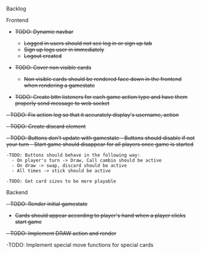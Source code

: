Backlog

Frontend
 - ~~TODO: Dynamic navbar~~
   - ~~Logged in users should not see log in or sign up tab~~
   - ~~Sign up logs user in immediately~~
   - ~~Logout created~~
  
 - ~~TODO: Cover non visible cards~~
    - ~~Non visible cards should be rendered face down in the frontend when rendering a gamestate~~
  
 - ~~TODO: Create bttn listeners for each game action type and have them properly send message to web socket~~
   
<s> - TODO: Fix action log so that it accurately display's username, action </s>

<s> - TODO: Create discard element</s>

<s> - TODO: Buttons don't update with gamestate
     - Buttons should disable if not your turn
     - Start game should disappear for all players once game is started </s>

    -TODO: Buttons should behave in the following way:
      - On player's turn -> Draw, Call cambio should be active
      - On draw -> swap, discard should be active
      - All times -> stick should be active

    -TODO: Get card sizes to be more playable



Backend

 <s>- TODO: Render initial gamestate
   - Cards should appear according to player's hand when a player clicks start game </s>

   <s> - TODO: Implement DRAW action and render </s>

   -TODO: Implement special move functions for special cards

   
